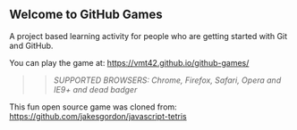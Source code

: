 ## Welcome to GitHub Games

A project based learning activity for people who are getting started with Git and GitHub.

You can play the game at: https://vmt42.github.io/github-games/

>> _*SUPPORTED BROWSERS*: Chrome, Firefox, Safari, Opera and IE9+ and dead badger_

This fun open source game was cloned from: https://github.com/jakesgordon/javascript-tetris
